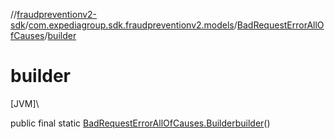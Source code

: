 //[fraudpreventionv2-sdk](../../../index.md)/[com.expediagroup.sdk.fraudpreventionv2.models](../index.md)/[BadRequestErrorAllOfCauses](index.md)/[builder](builder.md)

# builder

[JVM]\

public final static [BadRequestErrorAllOfCauses.Builder](-builder/index.md)[builder](builder.md)()
